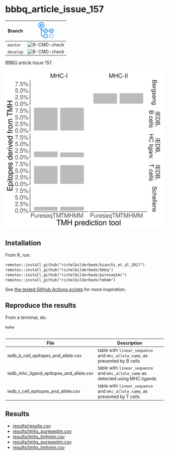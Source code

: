 # bbbq_article_issue_157

Branch   |[![GitHub Actions logo](pics/GitHubActions.png)](https://github.com/richelbilderbeek/bbbq_article_issue_157/actions)
---------|---------------------------------------------------------------------------------------------------------------------------
`master` |![R-CMD-check](https://github.com/richelbilderbeek/bbbq_article_issue_157/workflows/R-CMD-check/badge.svg?branch=master)   
`develop`|![R-CMD-check](https://github.com/richelbilderbeek/bbbq_article_issue_157/workflows/R-CMD-check/badge.svg?branch=develop)  

BBBQ article Issue 157.

![Result of BBBQ article Issue 157](results.png)

## Installation

From R, run:

```
remotes::install_github("richelbilderbeek/bianchi_et_al_2017")
remotes::install_github("richelbilderbeek/bbbq")
remotes::install_github("richelbilderbeek/pureseqtmr")
remotes::install_github("richelbilderbeek/tmhmm")
```

See [the tested GitHub Actions scripts](https://github.com/richelbilderbeek/bbbq_article_issue_157/blob/master/.github/workflows/R-CMD-check.yaml)
for more inspiration.

## Reproduce the results

From a terminal, do:

```
make
```

##

File                                   |Description
---------------------------------------|--------------------------------------------------------------------------------
iedb_b_cell_epitopes_and_allele.csv    |table with `linear_sequence` and `mhc_allele_name`, as presented by B cells
iedb_mhc_ligand_epitopes_and_allele.csv|table with `linear_sequence` and `mhc_allele_name` as detected using MHC ligands
iedb_t_cell_epitopes_and_allele.csv    |table with `linear_sequence` and `mhc_allele_name`, as presented by T cells


## Results

 * [results/results.csv](results/results.csv)
 * [results/tmhs_pureseqtm.csv](results/tmhs_pureseqtm_1.csv)
 * [results/tmhs_tmhmm.csv](results/tmhs_tmhmm_1.csv)
 * [results/tmhs_pureseqtm.csv](results/tmhs_pureseqtm_2.csv)
 * [results/tmhs_tmhmm.csv](results/tmhs_tmhmm_2.csv)


